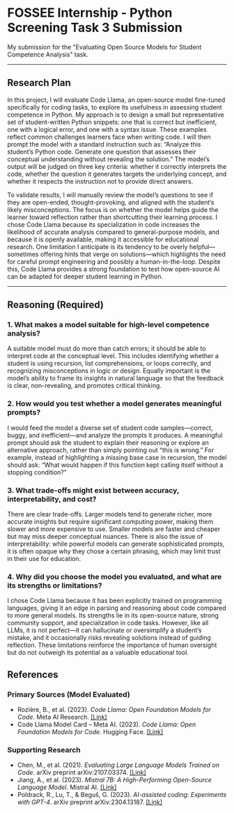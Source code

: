 # FOSSEE Internship - Python Screening Task 3 Submission

My submission for the "Evaluating Open Source Models for Student Competence Analysis" task.

---

## Research Plan

In this project, I will evaluate Code Llama, an open-source model fine-tuned specifically for coding tasks, to explore its usefulness in assessing student competence in Python. My approach is to design a small but representative set of student-written Python snippets: one that is correct but inefficient, one with a logical error, and one with a syntax issue. These examples reflect common challenges learners face when writing code. I will then prompt the model with a standard instruction such as: “Analyze this student’s Python code. Generate one question that assesses their conceptual understanding without revealing the solution.” The model’s output will be judged on three key criteria: whether it correctly interprets the code, whether the question it generates targets the underlying concept, and whether it respects the instruction not to provide direct answers.

To validate results, I will manually review the model’s questions to see if they are open-ended, thought-provoking, and aligned with the student’s likely misconceptions. The focus is on whether the model helps guide the learner toward reflection rather than shortcutting their learning process. I chose Code Llama because its specialization in code increases the likelihood of accurate analysis compared to general-purpose models, and because it is openly available, making it accessible for educational research. One limitation I anticipate is its tendency to be overly helpful—sometimes offering hints that verge on solutions—which highlights the need for careful prompt engineering and possibly a human-in-the-loop. Despite this, Code Llama provides a strong foundation to test how open-source AI can be adapted for deeper student learning in Python.

---

## Reasoning (Required)

### 1. What makes a model suitable for high-level competence analysis?

A suitable model must do more than catch errors; it should be able to interpret code at the conceptual level. This includes identifying whether a student is using recursion, list comprehensions, or loops correctly, and recognizing misconceptions in logic or design. Equally important is the model’s ability to frame its insights in natural language so that the feedback is clear, non-revealing, and promotes critical thinking.

### 2. How would you test whether a model generates meaningful prompts?

I would feed the model a diverse set of student code samples—correct, buggy, and inefficient—and analyze the prompts it produces. A meaningful prompt should ask the student to explain their reasoning or explore an alternative approach, rather than simply pointing out “this is wrong.” For example, instead of highlighting a missing base case in recursion, the model should ask: “What would happen if this function kept calling itself without a stopping condition?”

### 3. What trade-offs might exist between accuracy, interpretability, and cost?

There are clear trade-offs. Larger models tend to generate richer, more accurate insights but require significant computing power, making them slower and more expensive to use. Smaller models are faster and cheaper but may miss deeper conceptual nuances. There is also the issue of interpretability: while powerful models can generate sophisticated prompts, it is often opaque why they chose a certain phrasing, which may limit trust in their use for education.

### 4. Why did you choose the model you evaluated, and what are its strengths or limitations?

I chose Code Llama because it has been explicitly trained on programming languages, giving it an edge in parsing and reasoning about code compared to more general models. Its strengths lie in its open-source nature, strong community support, and specialization in code tasks. However, like all LLMs, it is not perfect—it can hallucinate or oversimplify a student’s mistake, and it occasionally risks revealing solutions instead of guiding reflection. These limitations reinforce the importance of human oversight but do not outweigh its potential as a valuable educational tool.

## References

### Primary Sources (Model Evaluated)
* Rozière, B., et al. (2023). *Code Llama: Open Foundation Models for Code*. Meta AI Research. [[Link]](https://ai.meta.com/research/publications/code-llama-open-foundation-models-for-code/)
* Code Llama Model Card – Meta AI. (2023). *Code Llama: Open Foundation Models for Code*. Hugging Face. [[Link]](https://huggingface.co/codellama)

### Supporting Research
* Chen, M., et al. (2021). *Evaluating Large Language Models Trained on Code*. arXiv preprint arXiv:2107.03374. [[Link]](https://arxiv.org/abs/2107.03374)
* Jiang, A., et al. (2023). *Mistral 7B: A High-Performing Open-Source Language Model*. Mistral AI. [[Link]](https://huggingface.co/mistralai/Mistral-7B-v0.1)
* Poldrack, R., Lu, T., & Beguš, G. (2023). *AI-assisted coding: Experiments with GPT-4*. arXiv preprint arXiv:2304.13187. [[Link]](https://arxiv.org/abs/2304.13187)
